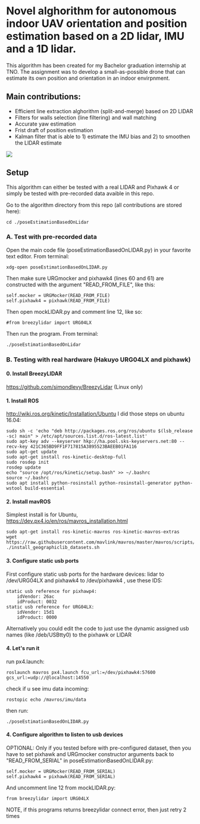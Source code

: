 # Novel alghorithm for autonomous indoor UAV orientation and position estimation based on a 2D lidar, IMU and a 1D lidar. 
<p>This algorithm has been created for my Bachelor graduation internship at TNO. The assignment was to develop a small-as-possible drone that can estimate its own position and orientation in an indoor envirpnment.
 
## Main contributions:

* Efficient line extraction alghorithm (split-and-merge) based on 2D LIDAR
* Filters for walls selection (line filtering) and wall matching
* Accurate yaw estimation
* Frist draft of position estimation
* Kalman filter that is able to 1) estimate the IMU bias and 2) to smoothen the LIDAR estimate 

![](var/output.gif)

## Setup
This algorithm can either be tested with a real LIDAR and Pixhawk 4 or simply be tested with pre-recorded data avaible in this repo.
<p>
Go to the algorithm directory from this repo (all contributions are stored here):

    cd ./poseEstimationBasedOnLidar

### A. Test with pre-recorded data
Open the main code file (poseEstimationBasedOnLIDAR.py) in your favorite text editor. From terminal:

    xdg-open poseEstimationBasedOnLIDAR.py
Then make sure URGmocker and pixhawk4 (lines 60 and 61) are constructed with the argument "READ_FROM_FILE", like this:

    self.mocker = URGMocker(READ_FROM_FILE)
    self.pixhawk4 = pixhawk(READ_FROM_FILE)
Then open mockLIDAR.py and comment line 12, like so:

    #from breezylidar import URG04LX
Then run the program. From terminal:

    ./poseEstimationBasedOnLidar

### B. Testing with real hardware (Hakuyo URG04LX and pixhawk)

#### 0. Install BreezyLIDAR
https://github.com/simondlevy/BreezyLidar (Linux only)

#### 1. Install ROS
http://wiki.ros.org/kinetic/Installation/Ubuntu
I did those steps on ubuntu 16.04:

    sudo sh -c 'echo "deb http://packages.ros.org/ros/ubuntu $(lsb_release -sc) main" > /etc/apt/sources.list.d/ros-latest.list'
    sudo apt-key adv --keyserver hkp://ha.pool.sks-keyservers.net:80 --recv-key 421C365BD9FF1F717815A3895523BAEEB01FA116
    sudo apt-get update
    sudo apt-get install ros-kinetic-desktop-full
    sudo rosdep init
    rosdep update
    echo "source /opt/ros/kinetic/setup.bash" >> ~/.bashrc
    source ~/.bashrc
    sudo apt install python-rosinstall python-rosinstall-generator python-wstool build-essential

#### 2. Install mavROS
Simplest install is for Ubuntu, https://dev.px4.io/en/ros/mavros_installation.html

    sudo apt-get install ros-kinetic-mavros ros-kinetic-mavros-extras
    wget https://raw.githubusercontent.com/mavlink/mavros/master/mavros/scripts/install_geographiclib_datasets.sh
    ./install_geographiclib_datasets.sh

#### 3. Configure static usb ports
First configure static usb ports for the hardware devices: lidar to /dev/URG04LX and pixhawk4 to /dev/pixhawk4 , use these IDS:

    static usb reference for pixhawp4:
        idVendor: 26ac
        idProduct: 0032
    static usb reference for URG04LX:
        idVendor: 15d1
        idProduct: 0000
Alternatively you could edit the code to just use the dynamic assigned usb names (like /deb/USBtty0) to the pixhawk or LIDAR

#### 4. Let's run it
run px4.launch:

    roslaunch mavros px4.launch fcu_url:=/dev/pixhawk4:57600  gcs_url:=udp://@localhost:14550
check if u see imu data incoming:

    rostopic echo /mavros/imu/data
then run:

    ./poseEstimationBasedOnLIDAR.py
#### 4. Configure algorithm to listen to usb devices
OPTIONAL: Only if you tested before with pre-configured dataset, then you have to set pixhawk and URGmocker constructor arguments back to "READ_FROM_SERIAL" in poseEstimationBasedOnLIDAR.py:

    self.mocker = URGMocker(READ_FROM_SERIAL)
    self.pixhawk4 = pixhawk(READ_FROM_SERIAL)
And uncomment line 12 from mockLIDAR.py:

    from breezylidar import URG04LX
NOTE, if this programs returns breezylidar connect error, then just retry 2 times